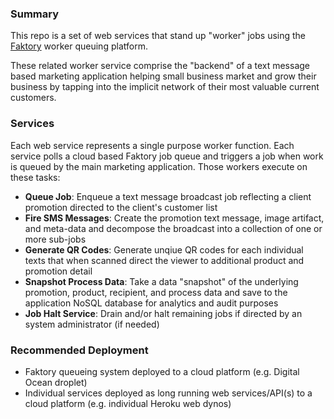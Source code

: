 ### Summary

This repo is a set of web services that stand up "worker" jobs using the [Faktory](https://github.com/contribsys/faktory) worker queuing platform.

These related worker service comprise the "backend" of a text message based marketing application helping small business market and grow their business by tapping into the implicit network of their most valuable current customers.

### Services

Each web service represents a single purpose worker function.  Each service polls a cloud based Faktory job queue and triggers a job when work is queued by the main marketing application.  Those workers execute on these tasks:

* **Queue Job**: Enqueue a text message broadcast job reflecting a client promotion directed to the client's customer list
* **Fire SMS Messages**: Create the promotion text message, image artifact, and meta-data and decompose the broadcast into a collection of one or more sub-jobs
* **Generate QR Codes**: Generate unqiue QR codes for each individual texts that when scanned direct the viewer to additional product and promotion detail
* **Snapshot Process Data**: Take a data "snapshot" of the underlying promotion, product, recipient, and process data and save to the application NoSQL database for analytics and audit purposes
* **Job Halt Service**: Drain and/or halt remaining jobs if directed by an system administrator (if needed)

### Recommended Deployment

* Faktory queueing system deployed to a cloud platform (e.g. Digital Ocean droplet)
* Individual services deployed as long running web services/API(s) to a cloud platform (e.g. individual Heroku web dynos)
